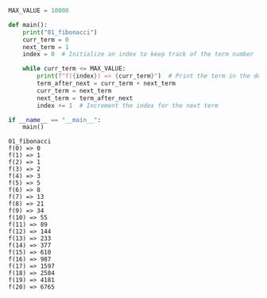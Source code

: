 ```python
MAX_VALUE = 10000

def main():
    print("01_fibonacci")
    curr_term = 0
    next_term = 1
    index = 0  # Initialize an index to keep track of the term number

    while curr_term <= MAX_VALUE:
        print(f"f({index}) => {curr_term}")  # Print the term in the desired format
        term_after_next = curr_term + next_term
        curr_term = next_term
        next_term = term_after_next
        index += 1  # Increment the index for the next term

if __name__ == "__main__":
    main()
```

    01_fibonacci
    f(0) => 0
    f(1) => 1
    f(2) => 1
    f(3) => 2
    f(4) => 3
    f(5) => 5
    f(6) => 8
    f(7) => 13
    f(8) => 21
    f(9) => 34
    f(10) => 55
    f(11) => 89
    f(12) => 144
    f(13) => 233
    f(14) => 377
    f(15) => 610
    f(16) => 987
    f(17) => 1597
    f(18) => 2584
    f(19) => 4181
    f(20) => 6765
    

